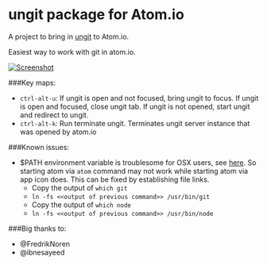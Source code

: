 # ungit package for Atom.io

A project to bring in [ungit](https://github.com/FredrikNoren/ungit) to Atom.io.

Easiest way to work with git in atom.io.

[![Screenshot](https://raw.githubusercontent.com/codingtwinky/atom-ungit/master/screenshot.png)](http://youtu.be/hkBVAi3oKvo)


###Key maps:
* `ctrl-alt-u`: If ungit is open and not focused, bring ungit to focus.  If ungit is open and focused, close ungit tab.  If ungit is not opened, start ungit and redirect to ungit.
* `ctrl-alt-k`: Run terminate ungit. Terminates ungit server instance that was opened by atom.io

###Known issues:
* $PATH environment variable is troublesome for OSX users, see [here](https://github.com/joyent/node/issues/3911).  So starting atom via `atom` command may not work while starting atom via app icon does.  This can be fixed by establishing file links.
  *  Copy the output of `which git`
  *  `ln -fs <<output of previous command>> /usr/bin/git`
  *  Copy the output of `which node`
  *  `ln -fs <<output of previous command>> /usr/bin/node`

###Big thanks to:
* @FredrikNoren
* @ibnesayeed
